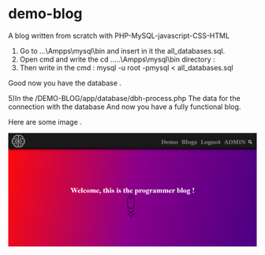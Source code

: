 # demo-blog
A blog written from scratch with PHP-MySQL-javascript-CSS-HTML 
1) Go to ...\Ampps\mysql\bin and insert in it the all_databases.sql.
2) Open cmd and write the
 cd .....\Ampps\mysql\bin directory :
4) Then write in the cmd :
 mysql -u root -pmysql < all_databases.sql
 
 Good now you have the database .
 
5)In the /DEMO-BLOG/app/database/dbh-process.php 
The data for the connection with the database
And now you have a fully functional blog.

Here are some image .

![Alt text](https://raw.githubusercontent.com/the-alex-21/demo-blog/main/Screenshot%20(11).png "Intro-blog")
